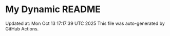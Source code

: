 # My Dynamic README
Updated at: Mon Oct 13 17:17:39 UTC 2025
This file was auto-generated by GitHub Actions.
